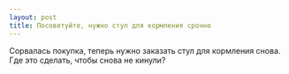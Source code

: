 ```yaml
---
layout: post 
title: Посоветуйте, нужно стул для кормления срочно 
--- 
```

Сорвалась покупка, теперь нужно заказать стул для кормления снова. Где это сделать, чтобы снова не кинули?